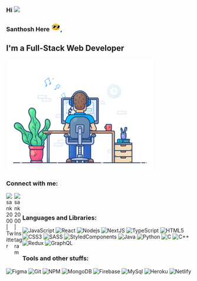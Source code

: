 ### Hi <img src="https://media.giphy.com/media/hvRJCLFzcasrR4ia7z/giphy.gif" width="25px">
### Santhosh Here <img src="/blink.gif" width="25px">,
## I'm a Full-Stack Web Developer

<img alt="GIF" src="/code.gif" width="400px" />


### Connect with me:

[<img align="left" alt="sank2000 | Twitter" width="22px" src="https://cdn.jsdelivr.net/npm/simple-icons@v3/icons/twitter.svg" />][twitter]
[<img align="left" alt="sank2000 | Instagram" width="22px" src="https://cdn.jsdelivr.net/npm/simple-icons@v3/icons/instagram.svg" />][instagram]

<br />
<br />

### Languages and Libraries:

![JavaScript](https://img.shields.io/badge/-JavaScript-F7DF1E?style=flat-square&logo=javascript&logoColor=black)
![React](https://img.shields.io/badge/-React-61DAFB?style=flat-square&logo=react&logoColor=black)
![Nodejs](https://img.shields.io/badge/-Nodejs-339933?style=flat-square&logo=Node.js&logoColor=white)
![NextJS](https://img.shields.io/badge/-Next.js-000000?style=flat-square&logo=next.js)
![TypeScript](https://img.shields.io/badge/-TypeScript-007ACC?style=flat-square&logo=typescript&logoColor=white)
![HTML5](https://img.shields.io/badge/-HTML5-E34F26?style=flat-square&logo=html5&logoColor=white)
![CSS3](https://img.shields.io/badge/-CSS3-1572B6?style=flat-square&logo=css3)
![SASS](https://img.shields.io/badge/-SASS-CC6699?style=flat-square&logo=sass&logoColor=white)
![StyledComponents](https://img.shields.io/badge/-StyledComponents-DB7093?style=flat-square&logo=styled-components&logoColor=white)
![Java](https://img.shields.io/badge/-Java-007396?style=flat-square&logo=java)
![Python](https://img.shields.io/badge/-Python-3776AB?style=flat-square&logo=Python&logoColor=white)
![C](https://img.shields.io/badge/-C-A8B9CC?style=flat-square&logo=c&logoColor=black)
![C++](https://img.shields.io/badge/-C++-00599C?style=flat-square&logo=C++&logoColor=white)
![Redux](https://img.shields.io/badge/-Redux-764ABC?style=flat-square&logo=redux)
![GraphQL](https://img.shields.io/badge/-GraphQL-E10098?style=flat-square&logo=graphql&logoColor=white)

### Tools and other stuffs:
![Figma](https://img.shields.io/badge/-Figma-F24E1E?style=flat-square&logo=figma&logoColor=white)
![Git](https://img.shields.io/badge/-Git-black?style=flat-square&logo=git)
![NPM](https://img.shields.io/badge/-npm-black?style=flat-square&logo=npm)
![MongoDB](https://img.shields.io/badge/-MongoDB-47A248?style=flat-square&logo=mongodb&logoColor=white)
![Firebase](https://img.shields.io/badge/-Firebase-FFCA28?style=flat-square&logo=firebase&logoColor=black)
![MySql](https://img.shields.io/badge/-MySql-4479A1?style=flat-square&logo=mysql&logoColor=white)
![Heroku](https://img.shields.io/badge/-Heroku-430098?style=flat-square&logo=heroku)
![Netlify](https://img.shields.io/badge/-Netlify-430098?style=flat-square&logo=Netlify)


<br />

<!-- <img align="left" alt="Sank2000's Github Stats" src="https://github-readme-stats-san.vercel.app/api?username=sank2000&show_icons=true&theme=cobalt"> -->

<!-- <a href="#stats"> -->
<!-- <img align="center" src = "https://github-readme-stats-san.vercel.app/api/top-langs/?username=sank2000&layout=compact" /> -->
<!-- </a> -->

[twitter]: https://twitter.com/santhoshvelr
[instagram]: https://instagram.com/santhoshvelr
